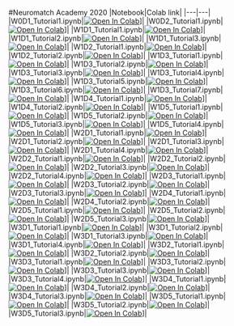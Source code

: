 #Neuromatch Academy 2020
|Notebook|Colab link|
|---|---|
|W0D1_Tutorial1.ipynb|[![Open In Colab](https://colab.research.google.com/assets/colab-badge.svg)](https://colab.research.google.com/github/tejasr42/nma/blob/solutions/W0D1_Tutorial1.ipynb)]|
|W0D2_Tutorial1.ipynb|[![Open In Colab](https://colab.research.google.com/assets/colab-badge.svg)](https://colab.research.google.com/github/tejasr42/nma/blob/solutions/W0D2_Tutorial1.ipynb)]|
|W1D1_Tutorial1.ipynb|[![Open In Colab](https://colab.research.google.com/assets/colab-badge.svg)](https://colab.research.google.com/github/tejasr42/nma/blob/solutions/W1D1_Tutorial1.ipynb)]|
|W1D1_Tutorial2.ipynb|[![Open In Colab](https://colab.research.google.com/assets/colab-badge.svg)](https://colab.research.google.com/github/tejasr42/nma/blob/solutions/W1D1_Tutorial2.ipynb)]|
|W1D1_Tutorial3.ipynb|[![Open In Colab](https://colab.research.google.com/assets/colab-badge.svg)](https://colab.research.google.com/github/tejasr42/nma/blob/solutions/W1D1_Tutorial3.ipynb)]|
|W1D2_Tutorial1.ipynb|[![Open In Colab](https://colab.research.google.com/assets/colab-badge.svg)](https://colab.research.google.com/github/tejasr42/nma/blob/solutions/W1D2_Tutorial1.ipynb)]|
|W1D2_Tutorial2.ipynb|[![Open In Colab](https://colab.research.google.com/assets/colab-badge.svg)](https://colab.research.google.com/github/tejasr42/nma/blob/solutions/W1D2_Tutorial2.ipynb)]|
|W1D3_Tutorial1.ipynb|[![Open In Colab](https://colab.research.google.com/assets/colab-badge.svg)](https://colab.research.google.com/github/tejasr42/nma/blob/solutions/W1D3_Tutorial1.ipynb)]|
|W1D3_Tutorial2.ipynb|[![Open In Colab](https://colab.research.google.com/assets/colab-badge.svg)](https://colab.research.google.com/github/tejasr42/nma/blob/solutions/W1D3_Tutorial2.ipynb)]|
|W1D3_Tutorial3.ipynb|[![Open In Colab](https://colab.research.google.com/assets/colab-badge.svg)](https://colab.research.google.com/github/tejasr42/nma/blob/solutions/W1D3_Tutorial3.ipynb)]|
|W1D3_Tutorial4.ipynb|[![Open In Colab](https://colab.research.google.com/assets/colab-badge.svg)](https://colab.research.google.com/github/tejasr42/nma/blob/solutions/W1D3_Tutorial4.ipynb)]|
|W1D3_Tutorial5.ipynb|[![Open In Colab](https://colab.research.google.com/assets/colab-badge.svg)](https://colab.research.google.com/github/tejasr42/nma/blob/solutions/W1D3_Tutorial5.ipynb)]|
|W1D3_Tutorial6.ipynb|[![Open In Colab](https://colab.research.google.com/assets/colab-badge.svg)](https://colab.research.google.com/github/tejasr42/nma/blob/solutions/W1D3_Tutorial6.ipynb)]|
|W1D3_Tutorial7.ipynb|[![Open In Colab](https://colab.research.google.com/assets/colab-badge.svg)](https://colab.research.google.com/github/tejasr42/nma/blob/solutions/W1D3_Tutorial7.ipynb)]|
|W1D4_Tutorial1.ipynb|[![Open In Colab](https://colab.research.google.com/assets/colab-badge.svg)](https://colab.research.google.com/github/tejasr42/nma/blob/solutions/W1D4_Tutorial1.ipynb)]|
|W1D4_Tutorial2.ipynb|[![Open In Colab](https://colab.research.google.com/assets/colab-badge.svg)](https://colab.research.google.com/github/tejasr42/nma/blob/solutions/W1D4_Tutorial2.ipynb)]|
|W1D5_Tutorial1.ipynb|[![Open In Colab](https://colab.research.google.com/assets/colab-badge.svg)](https://colab.research.google.com/github/tejasr42/nma/blob/solutions/W1D5_Tutorial1.ipynb)]|
|W1D5_Tutorial2.ipynb|[![Open In Colab](https://colab.research.google.com/assets/colab-badge.svg)](https://colab.research.google.com/github/tejasr42/nma/blob/solutions/W1D5_Tutorial2.ipynb)]|
|W1D5_Tutorial3.ipynb|[![Open In Colab](https://colab.research.google.com/assets/colab-badge.svg)](https://colab.research.google.com/github/tejasr42/nma/blob/solutions/W1D5_Tutorial3.ipynb)]|
|W1D5_Tutorial4.ipynb|[![Open In Colab](https://colab.research.google.com/assets/colab-badge.svg)](https://colab.research.google.com/github/tejasr42/nma/blob/solutions/W1D5_Tutorial4.ipynb)]|
|W2D1_Tutorial1.ipynb|[![Open In Colab](https://colab.research.google.com/assets/colab-badge.svg)](https://colab.research.google.com/github/tejasr42/nma/blob/solutions/W2D1_Tutorial1.ipynb)]|
|W2D1_Tutorial2.ipynb|[![Open In Colab](https://colab.research.google.com/assets/colab-badge.svg)](https://colab.research.google.com/github/tejasr42/nma/blob/solutions/W2D1_Tutorial2.ipynb)]|
|W2D1_Tutorial3.ipynb|[![Open In Colab](https://colab.research.google.com/assets/colab-badge.svg)](https://colab.research.google.com/github/tejasr42/nma/blob/solutions/W2D1_Tutorial3.ipynb)]|
|W2D1_Tutorial4.ipynb|[![Open In Colab](https://colab.research.google.com/assets/colab-badge.svg)](https://colab.research.google.com/github/tejasr42/nma/blob/solutions/W2D1_Tutorial4.ipynb)]|
|W2D2_Tutorial1.ipynb|[![Open In Colab](https://colab.research.google.com/assets/colab-badge.svg)](https://colab.research.google.com/github/tejasr42/nma/blob/solutions/W2D2_Tutorial1.ipynb)]|
|W2D2_Tutorial2.ipynb|[![Open In Colab](https://colab.research.google.com/assets/colab-badge.svg)](https://colab.research.google.com/github/tejasr42/nma/blob/solutions/W2D2_Tutorial2.ipynb)]|
|W2D2_Tutorial3.ipynb|[![Open In Colab](https://colab.research.google.com/assets/colab-badge.svg)](https://colab.research.google.com/github/tejasr42/nma/blob/solutions/W2D2_Tutorial3.ipynb)]|
|W2D2_Tutorial4.ipynb|[![Open In Colab](https://colab.research.google.com/assets/colab-badge.svg)](https://colab.research.google.com/github/tejasr42/nma/blob/solutions/W2D2_Tutorial4.ipynb)]|
|W2D3_Tutorial1.ipynb|[![Open In Colab](https://colab.research.google.com/assets/colab-badge.svg)](https://colab.research.google.com/github/tejasr42/nma/blob/solutions/W2D3_Tutorial1.ipynb)]|
|W2D3_Tutorial2.ipynb|[![Open In Colab](https://colab.research.google.com/assets/colab-badge.svg)](https://colab.research.google.com/github/tejasr42/nma/blob/solutions/W2D3_Tutorial2.ipynb)]|
|W2D3_Tutorial3.ipynb|[![Open In Colab](https://colab.research.google.com/assets/colab-badge.svg)](https://colab.research.google.com/github/tejasr42/nma/blob/solutions/W2D3_Tutorial3.ipynb)]|
|W2D4_Tutorial1.ipynb|[![Open In Colab](https://colab.research.google.com/assets/colab-badge.svg)](https://colab.research.google.com/github/tejasr42/nma/blob/solutions/W2D4_Tutorial1.ipynb)]|
|W2D4_Tutorial2.ipynb|[![Open In Colab](https://colab.research.google.com/assets/colab-badge.svg)](https://colab.research.google.com/github/tejasr42/nma/blob/solutions/W2D4_Tutorial2.ipynb)]|
|W2D5_Tutorial1.ipynb|[![Open In Colab](https://colab.research.google.com/assets/colab-badge.svg)](https://colab.research.google.com/github/tejasr42/nma/blob/solutions/W2D5_Tutorial1.ipynb)]|
|W2D5_Tutorial2.ipynb|[![Open In Colab](https://colab.research.google.com/assets/colab-badge.svg)](https://colab.research.google.com/github/tejasr42/nma/blob/solutions/W2D5_Tutorial2.ipynb)]|
|W2D5_Tutorial3.ipynb|[![Open In Colab](https://colab.research.google.com/assets/colab-badge.svg)](https://colab.research.google.com/github/tejasr42/nma/blob/solutions/W2D5_Tutorial3.ipynb)]|
|W3D1_Tutorial1.ipynb|[![Open In Colab](https://colab.research.google.com/assets/colab-badge.svg)](https://colab.research.google.com/github/tejasr42/nma/blob/solutions/W3D1_Tutorial1.ipynb)]|
|W3D1_Tutorial2.ipynb|[![Open In Colab](https://colab.research.google.com/assets/colab-badge.svg)](https://colab.research.google.com/github/tejasr42/nma/blob/solutions/W3D1_Tutorial2.ipynb)]|
|W3D1_Tutorial3.ipynb|[![Open In Colab](https://colab.research.google.com/assets/colab-badge.svg)](https://colab.research.google.com/github/tejasr42/nma/blob/solutions/W3D1_Tutorial3.ipynb)]|
|W3D1_Tutorial4.ipynb|[![Open In Colab](https://colab.research.google.com/assets/colab-badge.svg)](https://colab.research.google.com/github/tejasr42/nma/blob/solutions/W3D1_Tutorial4.ipynb)]|
|W3D2_Tutorial1.ipynb|[![Open In Colab](https://colab.research.google.com/assets/colab-badge.svg)](https://colab.research.google.com/github/tejasr42/nma/blob/solutions/W3D2_Tutorial1.ipynb)]|
|W3D2_Tutorial2.ipynb|[![Open In Colab](https://colab.research.google.com/assets/colab-badge.svg)](https://colab.research.google.com/github/tejasr42/nma/blob/solutions/W3D2_Tutorial2.ipynb)]|
|W3D3_Tutorial1.ipynb|[![Open In Colab](https://colab.research.google.com/assets/colab-badge.svg)](https://colab.research.google.com/github/tejasr42/nma/blob/solutions/W3D3_Tutorial1.ipynb)]|
|W3D3_Tutorial2.ipynb|[![Open In Colab](https://colab.research.google.com/assets/colab-badge.svg)](https://colab.research.google.com/github/tejasr42/nma/blob/solutions/W3D3_Tutorial2.ipynb)]|
|W3D3_Tutorial3.ipynb|[![Open In Colab](https://colab.research.google.com/assets/colab-badge.svg)](https://colab.research.google.com/github/tejasr42/nma/blob/solutions/W3D3_Tutorial3.ipynb)]|
|W3D3_Tutorial4.ipynb|[![Open In Colab](https://colab.research.google.com/assets/colab-badge.svg)](https://colab.research.google.com/github/tejasr42/nma/blob/solutions/W3D3_Tutorial4.ipynb)]|
|W3D4_Tutorial1.ipynb|[![Open In Colab](https://colab.research.google.com/assets/colab-badge.svg)](https://colab.research.google.com/github/tejasr42/nma/blob/solutions/W3D4_Tutorial1.ipynb)]|
|W3D4_Tutorial2.ipynb|[![Open In Colab](https://colab.research.google.com/assets/colab-badge.svg)](https://colab.research.google.com/github/tejasr42/nma/blob/solutions/W3D4_Tutorial2.ipynb)]|
|W3D4_Tutorial3.ipynb|[![Open In Colab](https://colab.research.google.com/assets/colab-badge.svg)](https://colab.research.google.com/github/tejasr42/nma/blob/solutions/W3D4_Tutorial3.ipynb)]|
|W3D5_Tutorial1.ipynb|[![Open In Colab](https://colab.research.google.com/assets/colab-badge.svg)](https://colab.research.google.com/github/tejasr42/nma/blob/solutions/W3D5_Tutorial1.ipynb)]|
|W3D5_Tutorial2.ipynb|[![Open In Colab](https://colab.research.google.com/assets/colab-badge.svg)](https://colab.research.google.com/github/tejasr42/nma/blob/solutions/W3D5_Tutorial2.ipynb)]|
|W3D5_Tutorial3.ipynb|[![Open In Colab](https://colab.research.google.com/assets/colab-badge.svg)](https://colab.research.google.com/github/tejasr42/nma/blob/solutions/W3D5_Tutorial3.ipynb)]|
